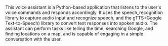 This voice assistant is a Python-based application that listens to the user's voice commands and responds accordingly. It uses the speech_recognition library to capture audio input and recognize speech, and the gTTS (Google Text-to-Speech) library to convert text responses into spoken audio. The assistant can perform tasks like telling the time, searching Google, and finding locations on a map, and is capable of engaging in a simple conversation with the user.
